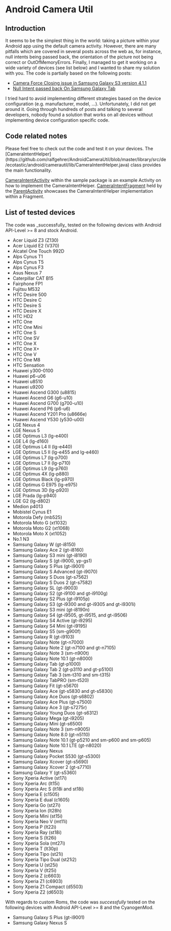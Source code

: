 Android Camera Util
===================

<h2>Introduction</h2>
It seems to be the simplest thing in the world: taking a picture within your Android app using the default camera activity. However, there are many pitfalls which are covered in several posts across the web as, for instance, null intents being passed back, the orientation of the picture not being correct or OutOfMemoryErrors. Finally, I managed to get it working on a wide variety of devices (see list below) and I wanted to share my solution with you. The code is partially based on the following posts:

* [Camera Force Closing issue in Samsung Galaxy S3 version 4.1.1](http://stackoverflow.com/questions/14495304/camera-force-closing-issue-in-samsung-galaxy-s3-version-4-1-1)
* [Null Intent passed back On Samsung Galaxy Tab](http://kevinpotgieter.wordpress.com/2011/03/30/null-intent-passed-back-on-samsung-galaxy-tab/)

I tried hard to avoid implementing different strategies based on the device configuration (e.g. manufacturer, model, ...). Unfortunately, I did not get around it. Going through hundreds of posts and talking to several developers, nobody found a solution that works on all devices without implementing device configuration specific code.

<h2>Code related notes</h2>
Please feel free to check out the code and test it on your devices. The [CameraIntentHelper](https://github.com/ralfgehrer/AndroidCameraUtil/blob/master/library/src/de/ecotastic/android/camerautil/lib/CameraIntentHelper.java) class provides the main functionality.

[CameraIntentActivity](https://github.com/ralfgehrer/AndroidCameraUtil/blob/master/sample/src/de/ecotastic/android/camerautil/sample/CameraIntentActivity.java) within the sample package is an example Activity on how to implement the CameraIntentHelper. [CameraIntentFragment](https://github.com/ralfgehrer/AndroidCameraUtil/blob/master/sample/src/de/ecotastic/android/camerautil/sample/CameraIntentFragment.java) held by the [ParentActivity](https://github.com/ralfgehrer/AndroidCameraUtil/blob/master/sample/src/de/ecotastic/android/camerautil/sample/ParentActivity.java) showcases the CameraIntentHelper implementation within a Fragment.


<h2>List of tested devices</h2>
The code was _successfully_ tested on the following devices with Android API-Level >= 8 and stock Android.

* Acer Liquid Z3 (Z130)
* Acer Liquid E2 (V370)
* Alcatel One Touch 992D
* Alps Cynus T1
* Alps Cynus T5
* Alps Cynus F3
* Asus Nexus 7
* Caterpillar CAT B15
* Fairphone FP1
* Fujitsu M532
* HTC Desire 500
* HTC Desire C
* HTC Desire S
* HTC Desire X
* HTC HD2
* HTC One
* HTC One Mini
* HTC One S
* HTC One SV
* HTC One X
* HTC One X+
* HTC One V
* HTC One M8
* HTC Sensation
* Huawei y300-0100
* Huawei p6-u06
* Huawei u8510
* Huawei u9200
* Huawei Ascend G300 (u8815)
* Huawei Ascend G6 (g6-u10)
* Huawei Ascend G700 (g700-u10)
* Huawei Ascend P6 (p6-u6)
* Huawei Ascend Y201 Pro (u8666e)
* Huawei Ascend Y530 (y530-u00)
* LGE Nexus 4
* LGE Nexus 5
* LGE Optimus L3 (lg-e400)
* LGE L4 (lg-d160)
* LGE Optimus L4 II (lg-e440)
* LGE Optimus L5 II (lg-e455 and lg-e460)
* LGE Optimus L7 (lg-p700)
* LGE Optimus L7 II (lg-p710)
* LGE Optimus L9 (lg-p760)
* LGE Optimus 4X (lg-p880)
* LGE Optimus Black (lg-p970)
* LGE Optimus G E975 (lg-e975)
* LGE Optimus 3D (lg-p920)
* LGE Prada (lg-p940)
* LGE G2 (lg-d802)
* Medion p4013
* Mobistel Cynus E1
* Motorola Defy (mb525)
* Motorola Moto G (xt1032)
* Motorola Moto G2 (xt1068)
* Motorola Moto X (xt1052)
* No.1 N3
* Samsung Galaxy W (gt-i8150)
* Samsung Galaxy Ace 2 (gt-i8160)
* Samsung Galaxy S3 mini (gt-i8190)
* Samsung Galaxy S (gt-i9000, yp-gs1)
* Samsung Galaxy S Plus (gt-i9001)
* Samsung Galaxy S Advanced (gt-i9070)
* Samsung Galaxy S Duos (gt-s7562)
* Samsung Galaxy S Duos 2 (gt-s7582)
* Samsung Galaxy SL (gt-i9003)
* Samsung Galaxy S2 (gt-i9100 and gt-i9100g)
* Samsung Galaxy S2 Plus (gt-i9105p)
* Samsung Galaxy S3 (gt-i9300 and gt-i9305 and gt-i9301i)
* Samsung Galaxy S3 mini (gt-i8190n)
* Samsung Galaxy S4 (gt-i9505, gt-i9515, and gt-i9506)
* Samsung Galaxy S4 Active (gt-i9295)
* Samsung Galaxy S4 Mini (gt-i9195)
* Samsung Galaxy S5 (sm-g900f)
* Samsung Galaxy R (gt-i9103)
* Samsung Galaxy Note (gt-n7000)
* Samsung Galaxy Note 2 (gt-n7100 and gt-n7105)
* Samsung Galaxy Note 3 (sm-n900t)
* Samsung Galaxy Note 10.1 (gt-n8000)
* Samsung Galaxy Tab (gt-p1000)
* Samsung Galaxy Tab 2 (gt-p3110 and gt-p5100)
* Samsung Galaxy Tab 3 (sm-t310 and sm-t315)
* Samsung Galaxy TabPRO (sm-t520)
* Samsung Galaxy Fit (gt-s5670)
* Samsung Galaxy Ace (gt-s5830 and gt-s5830i)
* Samsung Galaxy Ace Duos (gt-s6802)
* Samsung Galaxy Ace Plus (gt-s7500)
* Samsung Galaxy Ace 3 (gt-s7275r)
* Samsung Galaxy Young Duos (gt-s6312)
* Samsung Galaxy Mega (gt-i9205)
* Samsung Galaxy Mini (gt-s6500)
* Samsung Galaxy Note 3 (sm-n9005)
* Samsung Galaxy Note 8.0 (gt-n5110)
* Samsung Galaxy Note 10.1 (gt-p5210 and sm-p600 and sm-p605)
* Samsung Galaxy Note 10.1 LTE (gt-n8020)
* Samsung Galaxy Nexus
* Samsung Galaxy Pocket S530 (gt-s5300)
* Samsung Galaxy Xcover (gt-s5690)
* Samsung Galaxy Xcover 2 (gt-s7710)
* Samsung Galaxy Y (gt-s5360)
* Sony Xperia Active (st17i)
* Sony Xperia Arc (lt15i)
* Sony Xperia Arc S (lt18i and st18i)
* Sony Xperia E (c1505)
* Sony Xperia E dual (c1605)
* Sony Xperia Go (st27i)
* Sony Xperia Ion (lt28h)
* Sony Xperia Mini (st15i)
* Sony Xperia Neo V (mt11i)
* Sony Xperia P (lt22i)
* Sony Xperia Ray (st18i)
* Sony Xperia S (lt26i)
* Sony Xperia Sola (mt27i)
* Sony Xperia T (lt30p)
* Sony Xperia Tipo (st21i)
* Sony Xperia Tipo Dual (st21i2)
* Sony Xperia U (st25i)
* Sony Xperia V (lt25i)
* Sony Xperia Z (c6603)
* Sony Xperia Z1 (c6903)
* Sony Xperia Z1 Compact (d5503)
* Sony Xperia Z2 (d6503)


With regards to custom Roms, the code  was _successfully_ tested on the following devices with Android API-Level >= 8 and the CyanogenMod.

* Samsung Galaxy S Plus (gt-i9001)
* Samsung Galaxy Nexus S